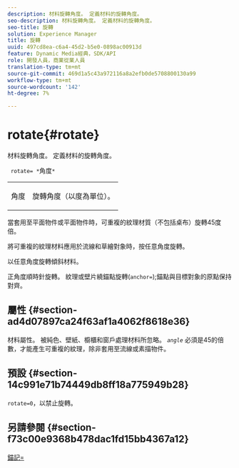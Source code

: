 ```yaml
---
description: 材料旋轉角度。 定義材料的旋轉角度。
seo-description: 材料旋轉角度。 定義材料的旋轉角度。
seo-title: 旋轉
solution: Experience Manager
title: 旋轉
uuid: 497cd8ea-c6a4-45d2-b5e0-0898ac00913d
feature: Dynamic Media經典，SDK/API
role: 開發人員，商業從業人員
translation-type: tm+mt
source-git-commit: 469d1a5c43a972116a8a2efb0de5708800130a99
workflow-type: tm+mt
source-wordcount: '142'
ht-degree: 7%

---
```



# rotate{#rotate}

材料旋轉角度。 定義材料的旋轉角度。

` rotate= *`角度`*`

<table id="simpletable_F1A87ECD86E8429788825374A6882CB9"> 
 <tr class="strow"> 
  <td class="stentry"> <p> <span class="varname"> 角度 </span> </p> </td> 
  <td class="stentry"> <p>旋轉角度（以度為單位）。 </p> </td> 
 </tr> 
</table>

當套用至平面物件或平面物件時，可重複的紋理材質（不包括桌布）旋轉45度倍。

將可重複的紋理材料應用於流線和草繪對象時，按任意角度旋轉。

以任意角度旋轉傾斜材料。

正角度順時針旋轉。 紋理或壁片繞錨點旋轉(`anchor=`);錨點與目標對象的原點保持對齊。

## 屬性 {#section-ad4d07897ca24f63af1a4062f8618e36}

材料屬性。 被純色、壁紙、櫥櫃和窗戶處理材料所忽略。 *`angle`* 必須是45的倍數，才能產生可重複的紋理，除非套用至流線或素描物件。

## 預設 {#section-14c991e71b74449db8ff18a775949b28}

`rotate=0`，以禁止旋轉。

## 另請參閱 {#section-f73c00e9368b478dac1fd15bb4367a12}

[錨記=](../../../../../ir-api/http-protocol/image-rendering-api-ref/c-ir-http-protocol-ref/c-ir-http-protocol-command-reference/r-ir-http-anchor.md#reference-d53923d785c9442997dc7f2199524c26)

